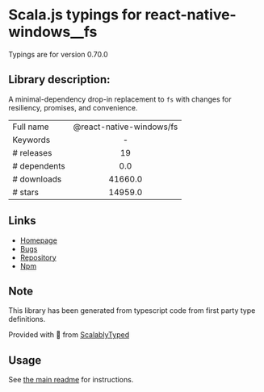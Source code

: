 
# Scala.js typings for react-native-windows__fs

Typings are for version 0.70.0

## Library description:
A minimal-dependency drop-in replacement to `fs` with changes for resiliency, promises, and convenience.

|                    |                 |
| ------------------ | :-------------: |
| Full name          | @react-native-windows/fs |
| Keywords           | - |
| # releases         | 19 |
| # dependents       | 0.0 |
| # downloads        | 41660.0 |
| # stars            | 14959.0 |

## Links
- [Homepage](https://github.com/microsoft/react-native-windows#readme)
- [Bugs](https://github.com/microsoft/react-native-windows/issues)
- [Repository](https://github.com/microsoft/react-native-windows)
- [Npm](https://www.npmjs.com/package/%40react-native-windows%2Ffs)
    


## Note
This library has been generated from typescript code from first party type definitions.

Provided with :purple_heart: from [ScalablyTyped](https://github.com/oyvindberg/ScalablyTyped)

## Usage
See [the main readme](../../readme.md) for instructions.


